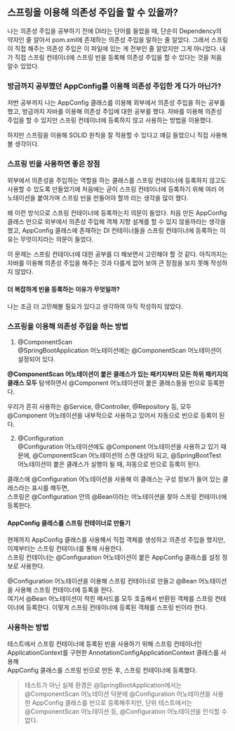 ## 스프링을 이용해 의존성 주입을 할 수 있을까?
나는 의존성 주입을 공부하기 전에 DI라는 단어를 들었을 때, 단순히 Dependency의 약자인 줄 알아서 pom.xml에 존재하는 의존성 주입을 말하는 줄 알았다. 그래서 스프링이 직접 해주는 의존성 주입은 이 파일에 있는 게 전부인 줄 알았지만 그게 아니었다. 내가 직접 스프링 컨테이너에 스프링 빈을 등록해 의존성 주입을 할 수 있다는 것을 처음 알수 있었다.


### 방금까지 공부했던 AppConfig를 이용해 의존성 주입한 게 다가 아닌가?

저번 공부까지 나는 AppConfig 클래스를 이용해 외부에서 의존성 주입을 하는 공부를 했고, 방금까지 자바를 이용해 의존성 주입에 대한 공부를 했다. 자바를 이용해 의존성 주입을 할 수 있지만 스프링 컨테이너에 등록하지 않고 사용하는 방법을 이용했다.

하지만 스프링을 이용해 SOLID 원칙을 잘 적용할 수 있다고 얘길 들었으니 직접 사용해볼 생각이다. 

### 스프링 빈을 사용하면 좋은 장점

외부에서 의존성을 주입하는 역할을 하는 클래스를 스프링 컨테이너에 등록하지 않고도 사용할 수 있도록 만들었기에 처음에는 굳이 스프링 컨테이너에 등록하기 위해 여러 어노테이션을 붙여가며 스프링 빈을 만들어야 할까 라는 생각을 많이 했다.

왜 이런 방식으로 스프링 컨테이너에 등록하는지 의문이 들었다. 처음 만든 AppConfig 클래스 만으로 외부에서 의존성 주입해 객체 지향 설계를 할 수 있지 않을까라는 생각을 했고, AppConfig 클래스에 존재하는 DI 컨테이너들을 스프링 컨테이너에 등록하는 이유는 무엇이지라는 의문이 들었다. 

이 문제는 스프링 컨테이너에 대한 공부를 더 해보면서 고민해야 할 것 같다. 아직까지는 자바를 이용해 의존성 주입을 해주는 것과 다를게 없어 보여 큰 장점을 보지 못해 작성하지 않았다.

#### 더 복잡하게 빈을 등록하는 이유가 무엇일까?

나는 조금 더 고민해볼 필요가 있다고 생각하여 아직 작성하지 않았다.

### 스프링을 이용해 의존성 주입을 하는 방법

1.  @ComponentScan  
    @SpringBootApplication 어노테이션에는 @ComponentScan 어노테이션이 설정되어 있다.

**@ComponentScan 어노테이션이 붙은 클래스가 있는 패키지부터 모든 하위 패키지의 클래스 모두** 탐색하면서 @Component 어노테이션이 붙은 클래스들을 빈으로 등록한다.

우리가 흔히 사용하는 @Service, @Controller, @Repository 등, 모두 @Component 어노테이션을 내부적으로 사용하고 있어서 자동으로 빈으로 등록이 된다.

2.  @Configuration  
    @Configuration 어노테이션에도 @Component 어노테이션을 사용하고 있기 때문에, @ComponentScan 어노테이션의 스캔 대상이 되고, @SpringBootTest 어노테이션이 붙은 클래스가 실행이 될 때, 자동으로 빈으로 등록이 된다.

클래스에 @Configuration 어노테이션을 사용해 이 클래스는 구성 정보가 들어 있는 클래스라는 표시를 해두면,  
스프링은 @Configuration 안의 @Bean이라는 어노테이션을 찾아 스프링 컨테이너에 등록한다.

#### AppConfig 클래스를 스프링 컨테이너로 만들기

현재까지 AppConfig 클래스를 사용해서 직접 객체를 생성하고 의존성 주입을 했지만, 이제부터는 스프링 컨테이너를 통해 사용한다.  
스프링 컨테이너는 @Configuration 어노테이션이 붙은 AppConfig 클래스를 설정 정보로 사용한다.

@Configuration 어노테이션을 이용해 스프링 컨테이너로 만들고 @Bean 어노테이션을 사용해 스프링 컨테이너에 등록을 한다.  
여기서 @Bean 어노테이션이 적힌 메서드를 모두 호출해서 반환된 객체를 스프링 컨테이너에 등록한다. 이렇게 스프링 컨테이너에 등록된 객체를 스프링 빈이라 한다.

### 사용하는 방법

테스트에서 스프링 컨테이너에 등록된 빈을 사용하기 위해 스프링 컨테이너인 ApplicationContext를 구현한 AnnotationConfigApplicationContext 클래스를 사용해  
AppConfig 클래스를 스프링 빈으로 만든 후, 스프링 컨테이너에 등록했다.

> 테스트가 아닌 실제 환경은 @SpringBootApplication에서는 @ComponentScan 어노테이션 덕분에 @Configuration 어노테이션을 사용한 AppConfig 클래스를 빈으로 등록해주지만, 단위 테스트에서는 @ComponentScan 어노테이션 등, @Configuration 어노테이션을 인식할 수 없다.